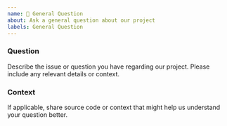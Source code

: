 ```yaml
---
name: 🤔 General Question
about: Ask a general question about our project
labels: General Question
---
```


<!-- Please search existing issues to avoid creating duplicates. -->

### Question

Describe the issue or question you have regarding our project. Please include any relevant details or context.

### Context

If applicable, share source code or context that might help us understand your question better.

